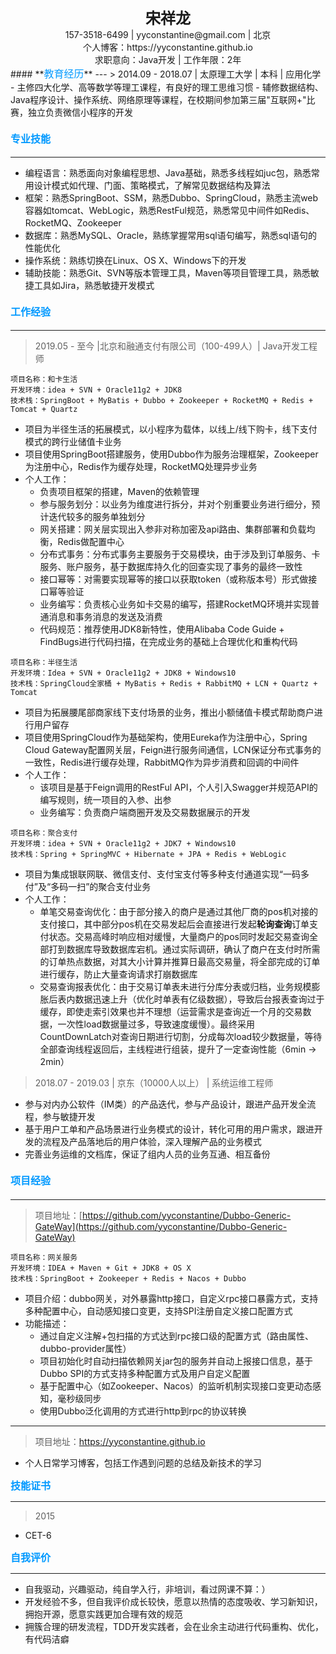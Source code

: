 <center><font size=5><strong>宋祥龙</strong></font></center>
<center>157-3518-6499 | yyconstantine@gmail.com | 北京</center>
<center>个人博客：https://yyconstantine.github.io</center>
<center>求职意向：Java开发 | 工作年限：2年</center>
#### **<font color=#0099ff size=3>教育经历</font>**
---
> 2014.09&nbsp;-&nbsp;2018.07&nbsp;|&nbsp;太原理工大学&nbsp;|&nbsp;本科&nbsp;|&nbsp;应用化学
- 主修四大化学、高等数学等理工课程，有良好的理工思维习惯
- 辅修数据结构、Java程序设计、操作系统、网络原理等课程，在校期间参加第三届"互联网+"比赛，独立负责微信小程序的开发

#### **<font color=#0099ff size=3>专业技能</font>**
---
- 编程语言：熟悉面向对象编程思想、Java基础，熟悉多线程如juc包，熟悉常用设计模式如代理、门面、策略模式，了解常见数据结构及算法
- 框架：熟悉SpringBoot、SSM，熟悉Dubbo、SpringCloud，熟悉主流web容器如tomcat、WebLogic，熟悉RestFul规范，熟悉常见中间件如Redis、RocketMQ、Zookeeper
- 数据库：熟悉MySQL、Oracle，熟练掌握常用sql语句编写，熟悉sql语句的性能优化
- 操作系统：熟练切换在Linux、OS X、Windows下的开发
- 辅助技能：熟悉Git、SVN等版本管理工具，Maven等项目管理工具，熟悉敏捷工具如Jira，熟悉敏捷开发模式

#### **<font color=#0099ff size=3>工作经验</font>**
---
> 2019.05&nbsp;-&nbsp;至今&nbsp;|北京和融通支付有限公司（100-499人）|&nbsp;Java开发工程师
```
项目名称：和卡生活
开发环境：idea + SVN + Oracle11g2 + JDK8
技术栈：SpringBoot + MyBatis + Dubbo + Zookeeper + RocketMQ + Redis + Tomcat + Quartz
```

- 项目为半径生活的拓展模式，以小程序为载体，以线上/线下购卡，线下支付模式的跨行业储值卡业务
- 项目使用SpringBoot搭建服务，使用Dubbo作为服务治理框架，Zookeeper为注册中心，Redis作为缓存处理，RocketMQ处理异步业务
- 个人工作：
  - 负责项目框架的搭建，Maven的依赖管理
  - 参与服务划分：以业务为维度进行拆分，并对个别重要业务进行细分，预计迭代较多的服务单独划分
  - 网关搭建：网关层实现出入参非对称加密及api路由、集群部署和负载均衡，Redis做配置中心
  - 分布式事务：分布式事务主要服务于交易模块，由于涉及到订单服务、卡服务、账户服务，基于数据库持久化的回查实现了事务的最终一致性
  - 接口幂等：对需要实现幂等的接口以获取token（或称版本号）形式做接口幂等验证
  - 业务编写：负责核心业务如卡交易的编写，搭建RocketMQ环境并实现普通消息和事务消息的发送及消费
  - 代码规范：推荐使用JDK8新特性，使用Alibaba Code Guide + FindBugs进行代码扫描，在完成业务的基础上合理优化和重构代码

```
项目名称：半径生活
开发环境：Idea + SVN + Oracle11g2 + JDK8 + Windows10
技术栈：SpringCloud全家桶 + MyBatis + Redis + RabbitMQ + LCN + Quartz + Tomcat
```
- 项目为拓展腰尾部商家线下支付场景的业务，推出小额储值卡模式帮助商户进行用户留存
- 项目使用SpringCloud作为基础架构，使用Eureka作为注册中心，Spring Cloud Gateway配置网关层，Feign进行服务间通信，LCN保证分布式事务的一致性，Redis进行缓存处理，RabbitMQ作为异步消费和回调的中间件
- 个人工作：
  - 该项目是基于Feign调用的RestFul API，个人引入Swagger并规范API的编写规则，统一项目的入参、出参
  - 业务编写：负责商户端商圈开发及交易数据展示的开发

```
项目名称：聚合支付
开发环境：idea + SVN + Oracle11g2 + JDK7 + Windows10
技术栈：Spring + SpringMVC + Hibernate + JPA + Redis + WebLogic
```

- 项目为集成银联网联、微信支付、支付宝支付等多种支付通道实现“一码多付”及“多码一扫”的聚合支付业务
- 个人工作：
    - 单笔交易查询优化：由于部分接入的商户是通过其他厂商的pos机对接的支付接口，其中部分pos机在交易发起后会直接进行发起**轮询查询**订单支付状态。交易高峰时响应相对缓慢，大量商户的pos同时发起交易查询全部打到数据库导致数据库宕机。通过实际调研，确认了商户在支付时所需的订单热点数据，对其大小计算并推算日最高交易量，将全部完成的订单进行缓存，防止大量查询请求打崩数据库
    - 交易查询报表优化：由于交易订单表未进行分库分表或归档，业务规模膨胀后表内数据迅速上升（优化时单表有亿级数据），导致后台报表查询过于缓存，即使走索引效果也并不理想（运营需求是查询近一个月的交易数据，一次性load数据量过多，导致速度缓慢）。最终采用CountDownLatch对查询日期进行切割，分成每次load较少数据量，等待全部查询线程返回后，主线程进行组装，提升了一定查询性能（6min -> 2min）

> 2018.07&nbsp;-&nbsp;2019.03&nbsp;|&nbsp;京东（10000人以上）&nbsp;|&nbsp;系统运维工程师
- 参与对内办公软件（IM类）的产品迭代，参与产品设计，跟进产品开发全流程，参与敏捷开发
- 基于用户工单和产品场景进行业务模式的设计，转化可用的用户需求，跟进开发的流程及产品落地后的用户体验，深入理解产品的业务模式
- 完善业务运维的文档库，保证了组内人员的业务互通、相互备份

#### **<font color=#0099ff size=3>项目经验</font>**
---
> 项目地址：[https://github.com/yyconstantine/Dubbo-Generic-GateWay](https://github.com/yyconstantine/Dubbo-Generic-GateWay)
```
项目名称：网关服务
开发环境：IDEA + Maven + Git + JDK8 + OS X
技术栈：SpringBoot + Zookeeper + Redis + Nacos + Dubbo
```
- 项目介绍：dubbo网关，对外暴露http接口，自定义rpc接口暴露方式，支持多种配置中心，自动感知接口变更，支持SPI注册自定义接口配置方式
- 功能描述：
  - 通过自定义注解+包扫描的方式达到rpc接口级的配置方式（路由属性、dubbo-provider属性）
  - 项目初始化时自动扫描依赖网关jar包的服务并自动上报接口信息，基于Dubbo SPI的方式支持多种配置方式及用户自定义配置
  - 基于配置中心（如Zookeeper、Nacos）的监听机制实现接口变更动态感知，毫秒级同步
  - 使用Dubbo泛化调用的方式进行http到rpc的协议转换
---
> 项目地址：https://yyconstantine.github.io
- 个人日常学习博客，包括工作遇到问题的总结及新技术的学习


**<font color=#0099ff size=3>技能证书</font>**

---
> 2015
- CET-6

**<font color=#0099ff size=3>自我评价</font>**

---

- 自我驱动，兴趣驱动，纯自学入行，非培训，看过网课不算：）
- 开发经验不多，但自我评价成长较快，愿意以热情的态度吸收、学习新知识，拥抱开源，愿意实践更加合理有效的规范
- 拥簇合理的研发流程，TDD开发实践者，会在业余主动进行代码重构、优化，有代码洁癖
